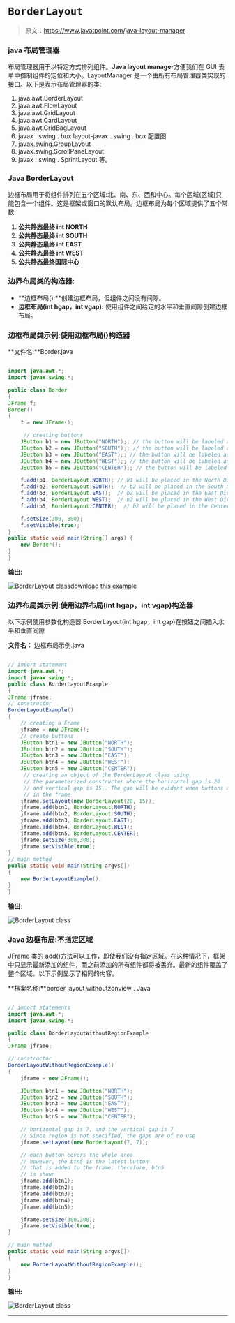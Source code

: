 # `BorderLayout`

> 原文：<https://www.javatpoint.com/java-layout-manager>

### java 布局管理器

布局管理器用于以特定方式排列组件。**Java layout manager**方便我们在 GUI 表单中控制组件的定位和大小。LayoutManager 是一个由所有布局管理器类实现的接口。以下是表示布局管理器的类:

1.  java.awt.BorderLayout
2.  java.awt.FlowLayout
3.  java.awt.GridLayout
4.  java.awt.CardLayout
5.  java.awt.GridBagLayout
6.  javax . swing . box layout-javax . swing . box 配置图
7.  javax.swing.GroupLayout
8.  javax.swing.ScrollPaneLayout
9.  javax . swing . SprintLayout 等。

### Java BorderLayout

边框布局用于将组件排列在五个区域:北、南、东、西和中心。每个区域(区域)只能包含一个组件。这是框架或窗口的默认布局。边框布局为每个区域提供了五个常数:

1.  **公共静态最终 int NORTH**
2.  **公共静态最终 int SOUTH**
3.  **公共静态最终 int EAST**
4.  **公共静态最终 int WEST**
5.  **公共静态最终国际中心**

### 边界布局类的构造器:

*   **边框布局():**创建边框布局，但组件之间没有间隙。
*   **边框布局(int hgap，int vgap):** 使用组件之间给定的水平和垂直间隙创建边框布局。

### 边框布局类示例:使用边框布局()构造器

**文件名:**Border.java

```java

import java.awt.*;  
import javax.swing.*;  

public class Border 
{  
JFrame f;  
Border()
{  
    f = new JFrame();  

     // creating buttons
    JButton b1 = new JButton("NORTH");; // the button will be labeled as NORTH 
    JButton b2 = new JButton("SOUTH");; // the button will be labeled as SOUTH
    JButton b3 = new JButton("EAST");; // the button will be labeled as EAST
    JButton b4 = new JButton("WEST");; // the button will be labeled as WEST
    JButton b5 = new JButton("CENTER");; // the button will be labeled as CENTER

    f.add(b1, BorderLayout.NORTH); // b1 will be placed in the North Direction  
    f.add(b2, BorderLayout.SOUTH);  // b2 will be placed in the South Direction  
    f.add(b3, BorderLayout.EAST);  // b2 will be placed in the East Direction  
    f.add(b4, BorderLayout.WEST);  // b2 will be placed in the West Direction  
    f.add(b5, BorderLayout.CENTER);  // b2 will be placed in the Center  

    f.setSize(300, 300);  
    f.setVisible(true);  
}  
public static void main(String[] args) {  
    new Border();  
}  
}  

```

**输出:**

![BorderLayout class](../img/b445e4aebdc0d9f4bd335afa38d99e70.png)[download this example](https://static.javatpoint.com/src/layout/BorderLayout.zip)

### 边界布局类示例:使用边界布局(int hgap，int vgap)构造器

以下示例使用参数化构造器 BorderLayout(int hgap，int gap)在按钮之间插入水平和垂直间隙

**文件名：** 边框布局示例.java

```java

// import statement
import java.awt.*;  
import javax.swing.*;  
public class BorderLayoutExample
{	
JFrame jframe;  
// constructor
BorderLayoutExample()
{
    // creating a Frame	
    jframe = new JFrame();  
    // create buttons
    JButton btn1 = new JButton("NORTH");  
    JButton btn2 = new JButton("SOUTH");  
    JButton btn3 = new JButton("EAST"); 
    JButton btn4 = new JButton("WEST");  
    JButton btn5 = new JButton("CENTER");
     // creating an object of the BorderLayout class using 
     // the parameterized constructor where the horizontal gap is 20 
     // and vertical gap is 15\. The gap will be evident when buttons are placed 
     // in the frame
    jframe.setLayout(new BorderLayout(20, 15));
    jframe.add(btn1, BorderLayout.NORTH);  
    jframe.add(btn2, BorderLayout.SOUTH);  
    jframe.add(btn3, BorderLayout.EAST);  
    jframe.add(btn4, BorderLayout.WEST);  
    jframe.add(btn5, BorderLayout.CENTER);  
    jframe.setSize(300,300);  
    jframe.setVisible(true);  
}  
// main method
public static void main(String argvs[]) 
{  
    new BorderLayoutExample();  
}  
}  

```

**输出:**

![BorderLayout class](../img/4bebb70c70e3e39cb4db47738b71d028.png)

### Java 边框布局:不指定区域

JFrame 类的 add()方法可以工作，即使我们没有指定区域。在这种情况下，框架中只显示最新添加的组件，而之前添加的所有组件都将被丢弃。最新的组件覆盖了整个区域。以下示例显示了相同的内容。

**档案名称:**border layout withoutzonview . Java

```java

// import statements
import java.awt.*;  
import javax.swing.*;  

public class BorderLayoutWithoutRegionExample
{	
JFrame jframe;  

// constructor
BorderLayoutWithoutRegionExample()
{	
    jframe = new JFrame();  

    JButton btn1 = new JButton("NORTH");  
    JButton btn2 = new JButton("SOUTH");  
    JButton btn3 = new JButton("EAST"); 
    JButton btn4 = new JButton("WEST");  
    JButton btn5 = new JButton("CENTER");

    // horizontal gap is 7, and the vertical gap is 7
    // Since region is not specified, the gaps are of no use
    jframe.setLayout(new BorderLayout(7, 7));

    // each button covers the whole area
    // however, the btn5 is the latest button 
    // that is added to the frame; therefore, btn5 
    // is shown
    jframe.add(btn1);  
    jframe.add(btn2);  
    jframe.add(btn3);
    jframe.add(btn4);
    jframe.add(btn5);

    jframe.setSize(300,300);  
    jframe.setVisible(true);  
}  

// main method
public static void main(String argvs[]) 
{  
    new BorderLayoutWithoutRegionExample();  
}  
}  

```

**输出:**

![BorderLayout class](../img/51f7e9c7ac621ad234aeaea3b07fa3f0.png)

* * *